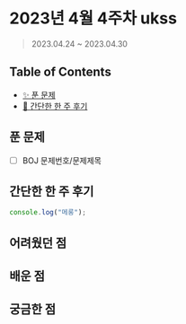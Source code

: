 # 2023년 4월 4주차 ukss

> 2023.04.24 ~ 2023.04.30

## Table of Contents

- [✨ 푼 문제](#푼-문제)
- [🤔 간단한 한 주 후기](#간단한-한-주-후기)

## 푼 문제

<!-- 📕 백준 : BOJ 문제번호/문제제목 e.g. BOJ 2577/숫자의 개수 -->
<!-- 📗 프로그래머스 : PRO 문제번호/문제제목 e.g. PRO 120812/최빈값 구하기 -->
<!-- 백준허브를 사용하시면 프로그래머스의 문제번호도 확인하실 수 있습니다 -->

- [ ] BOJ 문제번호/문제제목

## 간단한 한 주 후기

<!-- ```옆에 사용하는 언어를 기입하세요 e.g. javascript, python -->

```javascript
console.log("메롱");
```

## 어려웠던 점

## 배운 점

## 궁금한 점
